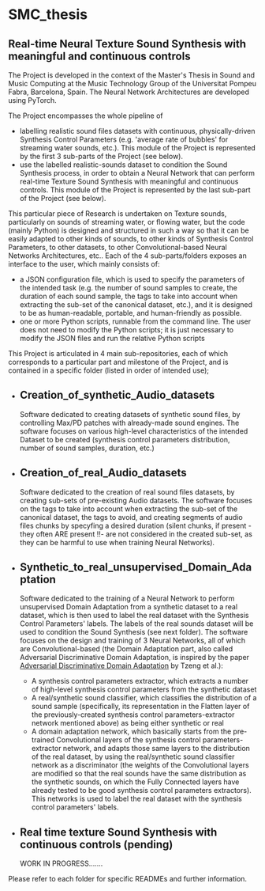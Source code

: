 # SMC_thesis
## Real-time Neural Texture Sound Synthesis with meaningful and continuous controls

The Project is developed in the context of the Master's Thesis in Sound and Music Computing at the Music Technology Group of the Universitat Pompeu Fabra, Barcelona, Spain.
The Neural Network Architectures are developed using PyTorch.

The Project encompasses the whole pipeline of
- labelling realistic sound files datasets with continuous, physically-driven Synthesis Control Parameters (e.g. 'average rate of bubbles' for streaming water sounds, etc.).
  This module of the Project is represented by the first 3 sub-parts of the Project (see below).
- use the labelled realistic-sounds dataset to condition the Sound Synthesis process, in order to obtain a Neural Network that can perform real-time Texture Sound Synthesis with meaningful and continuous controls.
  This module of the Project is represented by the last sub-part of the Project (see below).
  
This particular piece of Research is undertaken on Texture sounds, particularly on sounds of streaming water, or flowing water, but the code (mainly Python) is designed and structured in such a way so that it can be easily adapted to other kinds of sounds, to other kinds of Synthesis Control Parameters, to other datasets, to other Convolutional-based Neural Networks Architectures, etc..
Each of the 4 sub-parts/folders exposes an interface to the user, which mainly consists of:
- a JSON configuration file, which is used to specify the parameters of the intended task (e.g. the number of sound samples to create, the duration of each sound sample, the tags to take into account when extracting the sub-set of the canonical dataset, etc.), and it is designed to be as human-readable, portable, and human-friendly as possible.
- one or more Python scripts, runnable from the command line. The user does not need to modify the Python scripts; it is just necessary to modify the JSON files and run the relative Python scripts

This Project is articulated in 4 main sub-repositories, each of which corresponds to a particular part and milestone of the Project, and is contained in a specific folder (listed in order of intended use);
- ## Creation_of_synthetic_Audio_datasets
    Software dedicated to creating datasets of synthetic sound files, by controlling Max/PD patches with already-made sound engines.
    The software focuses on various high-level characteristics of the intended Dataset to be created (synthesis control parameters distribution, number of sound samples, duration, etc.)

- ## Creation_of_real_Audio_datasets
    Software dedicated to the creation of real sound files datasets, by creating sub-sets of pre-existing Audio datasets.
    The software focuses on the tags to take into account when extracting the sub-set of the canonical dataset, the tags to avoid, and creating segments of audio files chunks by specyfing a desired duration (silent chunks, if present -they often ARE present !!- are not considered in the created sub-set, as they can be harmful to use when training Neural Networks).

- ## Synthetic_to_real_unsupervised_Domain_Adaptation
    Software dedicated to the training of a Neural Network to perform unsupervised Domain Adaptation from a synthetic dataset to a real dataset, which is then used to label the real dataset with the Synthesis Control Parameters' labels. The labels of the real sounds dataset will be used to condition the Sound Synthesis (see next folder).
    The software focuses on the design and training of 3 Neural Networks, all of which are Convolutional-based (the Domain Adaptation part, also called Adversarial Discriminative Domain Adaptation, is inspired by the paper [Adversarial Discriminative Domain Adaptation](https://arxiv.org/pdf/1702.05464.pdf) by Tzeng et al.):
    - A synthesis control parameters extractor, which extracts a number of high-level synthesis control parameters from the synthetic dataset
    - A real/synthetic sound classifier, which classifies the distribution of a sound sample (specifically, its representation in the Flatten layer of the previously-created synthesis control parameters-extractor network mentioned above) as being either synthetic or real
    - A domain adaptation network, which basically starts from the pre-trained Convolutional layers of the synthesis control parameters-extractor network, and adapts those same layers to the distribution of the real dataset, by using the real/synthetic sound classifier network as a discriminator (the weights of the Convolutional layers are modified so that the real sounds have the same distribution as the synthetic sounds, on which the Fully Connected layers have already tested to be good synthesis control parameters extractors). This networks is used to label the real dataset with the synthesis control parameters' labels.

- ## Real time texture Sound Synthesis with continuous controls (pending)
    WORK IN PROGRESS.......

Please refer to each folder for specific READMEs and further information.